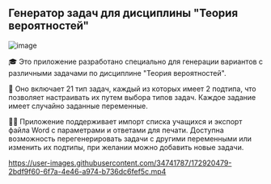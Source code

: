  ## Генератор задач для дисциплины "Теория вероятностей"
 ![image](https://user-images.githubusercontent.com/96076243/161138619-b0b1fc6a-d977-4b95-b6f5-ce1f6a3f2771.png)
 
🎓 Это приложение разработано специально для генерации вариантов с различными задачами по дисциплине "Теория вероятностей".

🔢 Оно включает 21 тип задач, каждый из которых имеет 2 подтипа, что позволяет настраивать их путем выбора типов задач. Каждое задание имеет случайно заданные переменные.

🧑‍💼 Приложение поддерживает импорт списка учащихся и экспорт файла Word с параметрами и ответами для печати. Доступна возможность перегенерировать задачи с другими переменными или изменить их подтипы, при желании можно добавить новые задачи.

https://user-images.githubusercontent.com/34741787/172920479-2bdf9f60-6f7a-4e46-a974-b736dc6fef5c.mp4


